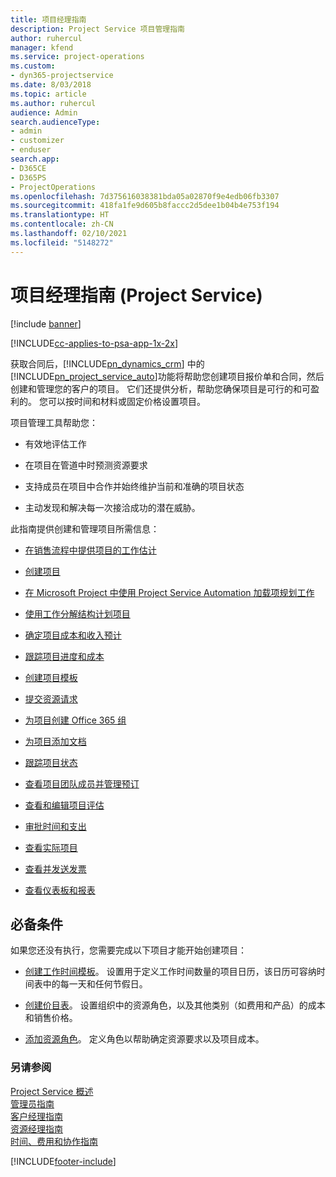 ```yaml
---
title: 项目经理指南
description: Project Service 项目管理指南
author: ruhercul
manager: kfend
ms.service: project-operations
ms.custom:
- dyn365-projectservice
ms.date: 8/03/2018
ms.topic: article
ms.author: ruhercul
audience: Admin
search.audienceType:
- admin
- customizer
- enduser
search.app:
- D365CE
- D365PS
- ProjectOperations
ms.openlocfilehash: 7d375616038381bda05a02870f9e4edb06fb3307
ms.sourcegitcommit: 418fa1fe9d605b8faccc2d5dee1b04b4e753f194
ms.translationtype: HT
ms.contentlocale: zh-CN
ms.lasthandoff: 02/10/2021
ms.locfileid: "5148272"
---
```

# <a name="project-manager-guide-project-service"></a>项目经理指南 (Project Service)

[!include [banner](../includes/psa-now-project-operations.md)]

[!INCLUDE[cc-applies-to-psa-app-1x-2x](../includes/cc-applies-to-psa-app-1x-2x.md)]

获取合同后，[!INCLUDE[pn_dynamics_crm](../includes/pn-dynamics-crm.md)] 中的[!INCLUDE[pn_project_service_auto](../includes/pn-project-service-auto.md)]功能将帮助您创建项目报价单和合同，然后创建和管理您的客户的项目。 它们还提供分析，帮助您确保项目是可行的和可盈利的。 您可以按时间和材料或固定价格设置项目。  
  
 项目管理工具帮助您：  
  
-   有效地评估工作  
  
-   在项目在管道中时预测资源要求  
  
-   支持成员在项目中合作并始终维护当前和准确的项目状态  
  
-   主动发现和解决每一次接洽成功的潜在威胁。  
  
此指南提供创建和管理项目所需信息：  
  
-   [在销售流程中提供项目的工作估计](../psa/provide-estimates-project-during-sales-process.md)  
  
-   [创建项目](../psa/create-project.md)  
  
-   [在 Microsoft Project 中使用 Project Service Automation 加载项规划工作](../psa/add-plan-work-microsoft-project.md)  
  
-   [使用工作分解结构计划项目](../psa/schedule-project-work-breakdown-structure.md)  
  
-   [确定项目成本和收入预计](../psa/determine-project-cost-revenue-estimates.md)  
  
-   [跟踪项目进度和成本](../psa/track-project-progress-cost.md)  
  
-   [创建项目模板](../psa/create-project-template.md)  
  
-   [提交资源请求](../psa/submit-resource-requests.md)  
  
-   [为项目创建 Office 365 组](../psa/create-office-365-group-project.md)  
  
-   [为项目添加文档](../psa/add-documents-project.md)  
  
-   [跟踪项目状态](../psa/track-project-status.md)  
  
-   [查看项目团队成员并管理预订](../psa/view-project-team-members-manage-bookings.md)  
  
-   [查看和编辑项目评估](../psa/view-edit-project-estimates.md)  
  
-   [审批时间和支出](../psa/approve-time-expenses.md)  
  
-   [查看实际项目](../psa/review-project-actuals.md)  
  
-   [查看并发送发票](../psa/view-send-invoices.md)  
  
-   [查看仪表板和报表](../psa/view-dashboards-reports.md)  
  
## <a name="prerequisites"></a>必备条件   
 如果您还没有执行，您需要完成以下项目才能开始创建项目：  
  
-   [创建工作时间模板](../psa/create-work-hours-template.md)。 设置用于定义工作时间数量的项目日历，该日历可容纳时间表中的每一天和任何节假日。  
  
-   [创建价目表](../psa/create-price-list.md)。 设置组织中的资源角色，以及其他类别（如费用和产品）的成本和销售价格。  
  
-   [添加资源角色](../psa/add-resource-roles.md)。 定义角色以帮助确定资源要求以及项目成本。  
  
### <a name="see-also"></a>另请参阅  
 [Project Service 概述](../psa/overview.md)   
 [管理员指南](../psa/admin-guide.md)   
 [客户经理指南](../psa/account-manager-guide.md)   
 [资源经理指南](../psa/resource-manager-guide.md)   
 [时间、费用和协作指南](../psa/time-expense-collaboration-guide.md)



[!INCLUDE[footer-include](../includes/footer-banner.md)]